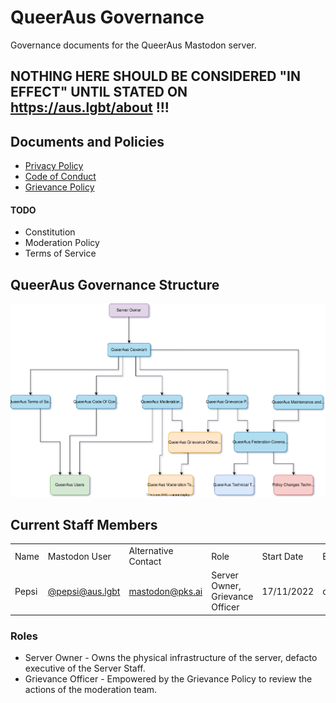 # QueerAus Governance
Governance documents for the QueerAus Mastodon server.

## NOTHING HERE SHOULD BE CONSIDERED "IN EFFECT" UNTIL STATED ON https://aus.lgbt/about !!!

## Documents and Policies
- [Privacy Policy](https://privacy.pks.ai)
- [Code of Conduct](/code-of-conduct)
- [Grievance Policy](/grievance-policy)
#### TODO
- Constitution
- Moderation Policy
- Terms of Service

## QueerAus Governance Structure
![QueerAus Governance Structure](/governance-structure.svg)

## Current Staff Members
<table>
<tbody>
  <tr>
    <td>Name</td>
    <td>Mastodon User</td>
    <td>Alternative Contact</td>
    <td>Role</td>
    <td>Start Date</td>
    <td>End Date</td>
  </tr>
  <tr>
    <td>Pepsi</td>
    <td><a href="https://aus.lgbt/@pepsi">@pepsi@aus.lgbt</a></td>
    <td><a href="mailto:&#109;&#x61;&#115;&#x74;&#x6f;&#x64;&#x6f;&#110;&#x40;&#112;&#x6b;&#x73;&#46;&#x61;&#105;">mastodon@pks.ai</a></td>
    <td>Server Owner, Grievance Officer</td>
    <td>17/11/2022</td>
    <td>dd/mm/yyyy</td>
  </tr>
</tbody>
</table>


### Roles
- Server Owner - Owns the physical infrastructure of the server, defacto executive of the Server Staff.
- Grievance Officer - Empowered by the Grievance Policy to review the actions of the moderation team.
